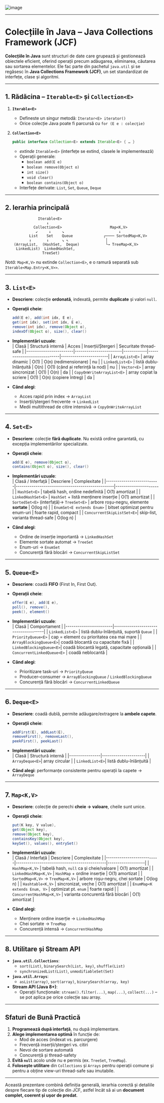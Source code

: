 ![image](https://github.com/user-attachments/assets/f7ca2b0f-1bc8-415e-8ea4-bd223a614ec8)


---

# Colecțiile în Java – Java Collections Framework (JCF)

**Colecțiile în Java** sunt structuri de date care grupează și gestionează obiectele eficient, oferind operații precum adăugarea, eliminarea, căutarea sau sortarea elementelor. Ele fac parte din pachetul `java.util` și se regăsesc în **Java Collections Framework (JCF)**, un set standardizat de interfețe, clase și algoritmi.

---

## 1. Rădăcina – `Iterable<E>` și `Collection<E>`

1. **`Iterable<E>`**  
   - Defineste un singur metodă: `Iterator<E> iterator()`  
   - Orice colecție Java poate fi parcursă cu `for (E e : colecţie)`

2. **`Collection<E>`**  
   ```java
   public interface Collection<E> extends Iterable<E> { … }
   ```  
   - *extinde* `Iterable<E>` (interfețe se extind, clasele le implementează)  
   - Operații generale:  
     - `boolean add(E e)`  
     - `boolean remove(Object o)`  
     - `int size()`  
     - `void clear()`  
     - `boolean contains(Object o)`  
   - Interfețe derivate: `List`, `Set`, `Queue`, `Deque`  

---

## 2. Ierarhia principală  

```text
               Iterable<E>
                   ↓
             Collection<E>                      Map<K,V>
              ↙     ↓     ↘                         ↓
           List    Set    Queue              ┌──── SortedMap<K,V>
           ↓       ↓      ↘ ↖                 │
    (ArrayList,  (HashSet,  Deque)            └→ TreeMap<K,V>
     LinkedList)  LinkedHashSet,
                 TreeSet)
```

*Notă:* `Map<K,V>` nu extinde `Collection<E>`, e o ramură separată sub `Iterable<Map.Entry<K,V>>`.

---

## 3. `List<E>`

- **Descriere**: colecție **ordonată**, indexată, permite **duplicate** și valori `null`.  
- **Operații cheie**:  
  ```java
  add(E e), add(int idx, E e),
  get(int idx), set(int idx, E e),
  remove(int idx), remove(Object o),
  indexOf(Object o), size(), clear()
  ```  
- **Implementări uzuale**:  
  | Clasă                  | Structură internă      | Acces      | Inserții/Ștergeri           | Securitate thread-safe |
  |------------------------|------------------------|------------|-----------------------------|------------------------|
  | `ArrayList<E>`         | array dinamic          | O(1)       | O(n) (redimensionare)       | nu                     |
  | `LinkedList<E>`        | listă dublu-înlănțuită | O(n)       | O(1) (când ai referință la nod) | nu                  |
  | `Vector<E>`            | array sincronizat      | O(1)       | O(n)                        | da                     |
  | `CopyOnWriteArrayList<E>` | array copiat la scriere | O(1)    | O(n) (copiere întreg)       | da                     |

- **Când alegi**:  
  - Acces rapid prin index → `ArrayList`  
  - Inserții/ștergeri frecvente → `LinkedList`  
  - Medii multithread de citire intensivă → `CopyOnWriteArrayList`

---

## 4. `Set<E>`

- **Descriere**: colecție **fără duplicate**. Nu există ordine garantată, cu excepția implementărilor specializate.  
- **Operații cheie**:  
  ```java
  add(E e), remove(Object o),
  contains(Object o), size(), clear()
  ```  
- **Implementări uzuale**:  
  | Clasă / Interfață         | Descriere                                        | Complexitate         |
  |---------------------------|--------------------------------------------------|----------------------|
  | `HashSet<E>`              | tabelă hash, ordine nedefinită                  | O(1) amortizat       |
  | `LinkedHashSet<E>`        | `HashSet` + listă menținere inserție             | O(1) amortizat       |
  | `SortedSet<E>` (interfață)→ `TreeSet<E>` | arbore roșu-negru, elemente **sortate** | O(log n)             |
  | `EnumSet<E extends Enum>` | bitset optimizat pentru enum-uri                 | foarte rapid, compact |
  | `ConcurrentSkipListSet<E>`| skip-list, varianta thread-safe                   | O(log n)             |

- **Când alegi**:  
  - Ordine de inserție importantă → `LinkedHashSet`  
  - Elemente sortate automat → `TreeSet`  
  - Enum-uri → `EnumSet`  
  - Concurență fără blocări → `ConcurrentSkipListSet`

---

## 5. `Queue<E>`

- **Descriere**: coadă **FIFO** (First In, First Out).  
- **Operații cheie**:  
  ```java
  offer(E e), add(E e),
  poll(), remove(),
  peek(), element()
  ```  
- **Implementări uzuale**:  
  | Clasă                  | Comportament                         |
  |------------------------|--------------------------------------|
  | `LinkedList<E>`        | listă dublu-înlănțuită, suportă `Queue` |
  | `PriorityQueue<E>`     | cap = element cu prioritatea cea mai mare |
  | `ArrayBlockingQueue<E>`| coadă blocantă cu capacitate fixă    |
  | `LinkedBlockingQueue<E>`| coadă blocantă legată, capacitate opțională |
  | `ConcurrentLinkedQueue<E>` | coadă neblocantă                 |

- **Când alegi**:  
  - Prioritizare task-uri → `PriorityQueue`  
  - Producer–consumer → `ArrayBlockingQueue` / `LinkedBlockingQueue`  
  - Concurență fără blocări → `ConcurrentLinkedQueue`

---

## 6. `Deque<E>`

- **Descriere**: coadă dublă, permite adăugare/extragere la **ambele capete**.  
- **Operații cheie**:  
  ```java
  addFirst(E), addLast(E),
  removeFirst(), removeLast(),
  peekFirst(), peekLast()
  ```  
- **Implementări uzuale**:  
  | Clasă          | Structură internă    |
  |----------------|----------------------|
  | `ArrayDeque<E>`| array circular       |
  | `LinkedList<E>`| listă dublu-înlănțuită |

- **Când alegi**: performanțe consistente pentru operații la capete → `ArrayDeque`

---

## 7. `Map<K,V>`

- **Descriere**: colecție de perechi **cheie → valoare**, cheile sunt unice.  
- **Operații cheie**:  
  ```java
  put(K key, V value),
  get(Object key),
  remove(Object key),
  containsKey(Object key),
  keySet(), values(), entrySet()
  ```  
- **Implementări uzuale**:  
  | Clasă / Interfață         | Descriere                                    | Complexitate      |
  |---------------------------|----------------------------------------------|-------------------|
  | `HashMap<K,V>`            | tabelă hash, `null` ca și cheie/valoare      | O(1) amortizat    |
  | `LinkedHashMap<K,V>`      | `HashMap` + ordine inserție                  | O(1) amortizat    |
  | `SortedMap<K,V>` → `TreeMap<K,V>` | arbore roșu-negru, chei sortate      | O(log n)          |
  | `Hashtable<K,V>`          | sincronizat, veche                            | O(1) amortizat    |
  | `EnumMap<K extends Enum, V>` | optimizat pt. `enum`                    | foarte rapid      |
  | `ConcurrentHashMap<K,V>`  | varianta concurentă fără blocări              | O(1) amortizat    |

- **Când alegi**:  
  - Menținere ordine inserție → `LinkedHashMap`  
  - Chei sortate → `TreeMap`  
  - Concurență intensă → `ConcurrentHashMap`

---

## 8. Utilitare și Stream API

- **`java.util.Collections`**:  
  - `sort(List)`, `binarySearch(List, key)`, `shuffle(List)`  
  - `synchronizedList(List)`, `unmodifiableSet(Set)`  
- **`java.util.Arrays`**:  
  - `asList(array)`, `sort(array)`, `binarySearch(array, key)`  
- **Stream API (Java 8+)**:  
  - Operații funcționale: `stream().filter(...)`, `map(...)`, `collect(...)` – se pot aplica pe orice colecție sau array.

---

## Sfaturi de Bună Practică

1. **Programează după interfață**, nu după implementare.  
2. **Alege implementarea optimă** în funcție de:  
   - Mod de acces (indexat vs. parcurgere)  
   - Frecvență inserții/ștergeri vs. citiri  
   - Nevoi de sortare automată  
   - Concurență și thread-safety  
3. **Evită `null`** acolo unde nu e permis (ex. `TreeSet`, `TreeMap`).  
4. **Folosește utilitare** din `Collections` și `Arrays` pentru operații comune și pentru a obține view-uri thread-safe sau imutabile.

---

Această prezentare combină definiția generală, ierarhia corectă și detaliile despre fiecare tip de colecție din JCF, astfel încât să ai un **document complet, coerent și ușor de predat**.
